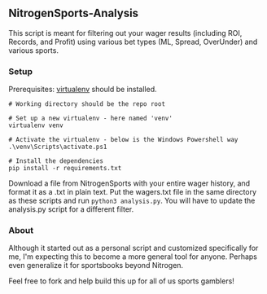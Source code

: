 ## NitrogenSports-Analysis

This script is meant for filtering out your wager results (including ROI, Records, and Profit) using various bet types (ML, Spread, OverUnder) and various sports. 

### Setup
Prerequisites: [virtualenv](http://python-guide-pt-br.readthedocs.io/en/latest/dev/virtualenvs/) should be installed.

```
# Working directory should be the repo root

# Set up a new virtualenv - here named 'venv'
virtualenv venv

# Activate the virtualenv - below is the Windows Powershell way
.\venv\Scripts\activate.ps1

# Install the dependencies
pip install -r requirements.txt
```

Download a file from NitrogenSports with your entire wager history, and format it as a .txt in plain text. Put the wagers.txt file in the same directory as these scripts and run `python3 analysis.py`. You will have to update the analysis.py script for a different filter.

### About
Although it started out as a personal script and customized specifically for me, I'm expecting this to become a more general tool for anyone. Perhaps even generalize it for sportsbooks beyond Nitrogen. 

Feel free to fork and help build this up for all of us sports gamblers!
